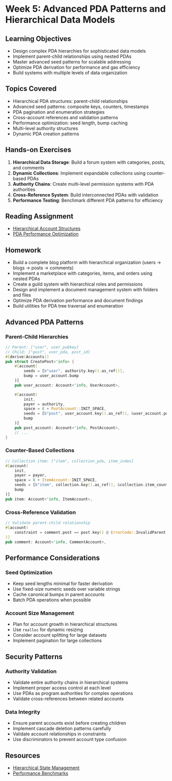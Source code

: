 # Week 5: Advanced PDA Patterns and Hierarchical Data Models

## Learning Objectives

- Design complex PDA hierarchies for sophisticated data models
- Implement parent-child relationships using nested PDAs
- Master advanced seed patterns for scalable addressing
- Optimize PDA derivation for performance and gas efficiency
- Build systems with multiple levels of data organization

## Topics Covered

- Hierarchical PDA structures: parent-child relationships
- Advanced seed patterns: composite keys, counters, timestamps
- PDA pagination and enumeration strategies
- Cross-account references and validation patterns
- Performance optimization: seed length, bump caching
- Multi-level authority structures
- Dynamic PDA creation patterns

## Hands-on Exercises

1. **Hierarchical Data Storage**: Build a forum system with categories, posts, and comments
2. **Dynamic Collections**: Implement expandable collections using counter-based PDAs
3. **Authority Chains**: Create multi-level permission systems with PDA authorities
4. **Cross-Reference System**: Build interconnected PDAs with validation
5. **Performance Testing**: Benchmark different PDA patterns for efficiency

## Reading Assignment

- [Hierarchical Account Structures](https://www.rareskills.io/post/solana-multiple-transactions)
- [PDA Performance Optimization](https://solana.com/developers/guides/advanced/how-to-optimize-compute)

## Homework

- Build a complete blog platform with hierarchical organization (users → blogs → posts → comments)
- Implement a marketplace with categories, items, and orders using nested PDAs
- Create a guild system with hierarchical roles and permissions
- Design and implement a document management system with folders and files
- Optimize PDA derivation performance and document findings
- Build utilities for PDA tree traversal and enumeration

## Advanced PDA Patterns

### Parent-Child Hierarchies

```rust
// Parent: ["user", user_pubkey]
// Child: ["post", user_pda, post_id]
#[derive(Accounts)]
pub struct CreatePost<'info> {
    #[account(
        seeds = [b"user", authority.key().as_ref()],
        bump = user_account.bump
    )]
    pub user_account: Account<'info, UserAccount>,

    #[account(
        init,
        payer = authority,
        space = 8 + PostAccount::INIT_SPACE,
        seeds = [b"post", user_account.key().as_ref(), &user_account.post_count.to_le_bytes()],
        bump
    )]
    pub post_account: Account<'info, PostAccount>,
    // ...
}
```

### Counter-Based Collections

```rust
// Collection item: ["item", collection_pda, item_index]
#[account(
    init,
    payer = payer,
    space = 8 + ItemAccount::INIT_SPACE,
    seeds = [b"item", collection.key().as_ref(), &collection.item_count.to_le_bytes()],
    bump
)]
pub item: Account<'info, ItemAccount>,
```

### Cross-Reference Validation

```rust
// Validate parent-child relationship
#[account(
    constraint = comment.post == post.key() @ ErrorCode::InvalidParent
)]
pub comment: Account<'info, CommentAccount>,
```

## Performance Considerations

### Seed Optimization

- Keep seed lengths minimal for faster derivation
- Use fixed-size numeric seeds over variable strings
- Cache canonical bumps in parent accounts
- Batch PDA operations when possible

### Account Size Management

- Plan for account growth in hierarchical structures
- Use `realloc` for dynamic resizing
- Consider account splitting for large datasets
- Implement pagination for large collections

## Security Patterns

### Authority Validation

- Validate entire authority chains in hierarchical systems
- Implement proper access control at each level
- Use PDAs as program authorities for complex operations
- Validate cross-references between related accounts

### Data Integrity

- Ensure parent accounts exist before creating children
- Implement cascade deletion patterns carefully
- Validate account relationships in constraints
- Use discriminators to prevent account type confusion

## Resources

- [Hierarchical State Management](https://hackmd.io/@ironaddicteddog/solana-anchor-escrow)
- [Performance Benchmarks](https://github.com/solana-developers/anchor-zero-copy-example)
